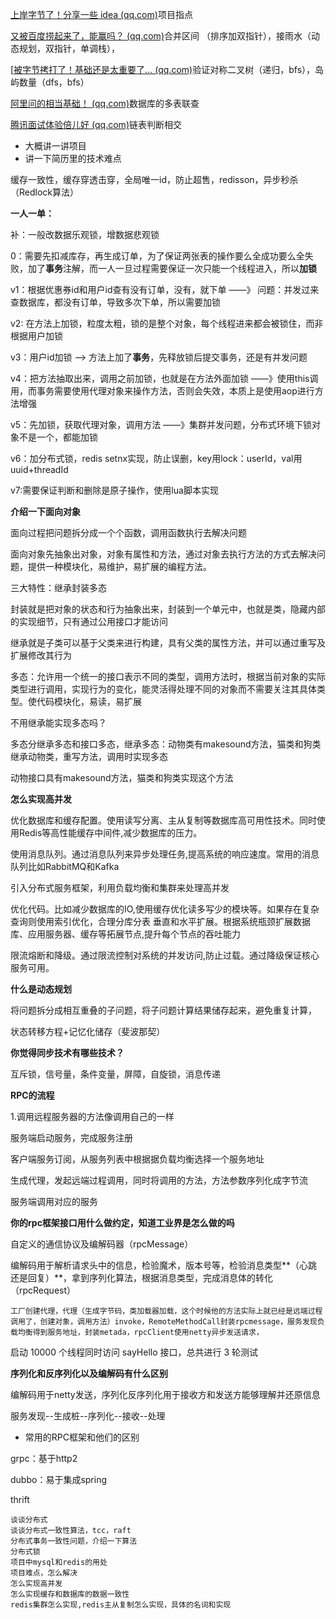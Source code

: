 [上岸字节了！分享一些 idea (qq.com)](https://mp.weixin.qq.com/s?__biz=MzUxODAzNDg4NQ==&mid=2247527249&idx=1&sn=25c54a80ae53d86528a259840fe6e77b&chksm=f98d2ffbcefaa6edccd86a629f92714b27f8b8525f31bba7dda567f07abaf627bbd4e76f783f&scene=21#wechat_redirect)项目指点

[又被百度捞起来了，能赢吗？ (qq.com)](https://mp.weixin.qq.com/s/1WkJBMMAW1lUZtmWcRQIxQ)合并区间 （排序加双指针），接雨水（动态规划，双指针，单调栈），

[[被字节拷打了！基础还是太重要了... (qq.com)](https://mp.weixin.qq.com/s/EQjV5mBP-0Al1HFFYzOcJA)验证对称二叉树（递归，bfs），岛屿数量（dfs，bfs）

[阿里问的相当基础！ (qq.com)](https://mp.weixin.qq.com/s?__biz=MzUxODAzNDg4NQ==&mid=2247527392&idx=1&sn=b1720341b9685328e7f4de0b8bc5c63a&chksm=f98d2f4acefaa65c04857a67686ba00dd7babe54e2364434328ab9eb1dc4219903f3d46a67fa&scene=21#wechat_redirect)数据库的多表联查

[腾讯面试体验倍儿好 (qq.com)](https://mp.weixin.qq.com/s?__biz=MzUxODAzNDg4NQ==&mid=2247527244&idx=1&sn=54432eaf69b68b2d8cea97c15b9aa578&chksm=f98d2fe6cefaa6f07a5f3532937e5a3c92de2ed516f08861f220e0b1b2ce5735aa90bc233ba5&scene=21#wechat_redirect)链表判断相交

- 大概讲一讲项目
- 讲一下简历里的技术难点

缓存一致性，缓存穿透击穿，全局唯一id，防止超售，redisson，异步秒杀（Redlock算法）

**一人一单：**

补：一般改数据乐观锁，增数据悲观锁

0：需要先扣减库存，再生成订单，为了保证两张表的操作要么全成功要么全失败，加了**事务**注解，而一人一旦过程需要保证一次只能一个线程进入，所以**加锁**

v1：根据优惠券id和用户id查有没有订单，没有，就下单  ——》 问题：并发过来查数据库，都没有订单，导致多次下单，所以需要加锁 

v2: 在方法上加锁，粒度太粗，锁的是整个对象，每个线程进来都会被锁住，而非根据用户加锁

v3：用户id加锁  ——>  方法上加了**事务**，先释放锁后提交事务，还是有并发问题

v4：把方法抽取出来，调用之前加锁，也就是在方法外面加锁 	——》使用this调用，而事务需要使用代理对象来操作方法，否则会失效，本质上是使用aop进行方法增强

v5：先加锁，获取代理对象，调用方法  ——》集群并发问题，分布式环境下锁对象不是一个，都能加锁

v6：加分布式锁，redis setnx实现，防止误删，key用lock：userId，val用uuid+threadId

v7:需要保证判断和删除是原子操作，使用lua脚本实现

**介绍一下面向对象**

面向过程把问题拆分成一个个函数，调用函数执行去解决问题

面向对象先抽象出对象，对象有属性和方法，通过对象去执行方法的方式去解决问题，提供一种模块化，易维护，易扩展的编程方法。

三大特性：继承封装多态

封装就是把对象的状态和行为抽象出来，封装到一个单元中，也就是类，隐藏内部的实现细节，只有通过公用接口才能访问

继承就是子类可以基于父类来进行构建，具有父类的属性方法，并可以通过重写及扩展修改其行为

多态：允许用一个统一的接口表示不同的类型，调用方法时，根据当前对象的实际类型进行调用，实现行为的变化，能灵活得处理不同的对象而不需要关注其具体类型。使代码模块化，易读，易扩展

不用继承能实现多态吗？

多态分继承多态和接口多态，继承多态：动物类有makesound方法，猫类和狗类继承动物类，重写方法，调用时实现多态

动物接口具有makesound方法，猫类和狗类实现这个方法

**怎么实现高并发**

优化数据库和缓存配置。使用读写分离、主从复制等数据库高可用性技术。同时使用Redis等高性能缓存中间件,减少数据库的压力。

使用消息队列。通过消息队列来异步处理任务,提高系统的响应速度。常用的消息队列比如RabbitMQ和Kafka

引入分布式服务框架，利用负载均衡和集群来处理高并发

优化代码。比如减少数据库的IO,使用缓存优化读多写少的模块等。如果存在复杂查询则使用索引优化，合理分库分表
垂直和水平扩展。根据系统瓶颈扩展数据库、应用服务器、缓存等拓展节点,提升每个节点的吞吐能力

限流熔断和降级。通过限流控制对系统的并发访问,防止过载。通过降级保证核心服务可用。

**什么是动态规划**

将问题拆分成相互重叠的子问题，将子问题计算结果储存起来，避免重复计算，

状态转移方程+记忆化储存（斐波那契）

**你觉得同步技术有哪些技术？**

互斥锁，信号量，条件变量，屏障，自旋锁，消息传递







**RPC的流程**

1.调用远程服务器的方法像调用自己的一样

服务端启动服务，完成服务注册

客户端服务订阅，从服务列表中根据据负载均衡选择一个服务地址

生成代理，发起远端过程调用，同时将调用的方法，方法参数序列化成字节流

服务端调用对应的服务

**你的rpc框架接口用什么做约定，知道工业界是怎么做的吗**

自定义的通信协议及编解码器（rpcMessage）

编解码用于解析请求头中的信息，检验魔术，版本号等，检验消息类型**（心跳还是回复）**，拿到序列化算法，根据消息类型，完成消息体的转化（rpcRequest）

```
工厂创建代理，代理（生成字节码，类加载器加载，这个时候他的方法实际上就已经是远端过程调用了，创建对象，调用方法）invoke，RemoteMethodCall封装rpcmessage，服务发现负载均衡得到服务地址，封装metada，rpcClient使用netty异步发送请求，
```

启动 10000 个线程同时访问 sayHello 接口，总共进行 3 轮测试

**序列化和反序列化以及编解码有什么区别**

编解码用于netty发送，序列化反序列化用于接收方和发送方能够理解并还原信息

服务发现--生成桩--序列化--接收--处理

- 常用的RPC框架和他们的区别

grpc：基于http2

dubbo：易于集成spring

thrift



```
谈谈分布式
谈谈分布式一致性算法，tcc，raft
分布式事务一致性问题，介绍一下算法
分布式锁
项目中mysql和redis的用处
项目难点，怎么解决
怎么实现高并发
怎么实现缓存和数据库的数据一致性
redis集群怎么实现,redis主从复制怎么实现，具体的名词和实现
```
